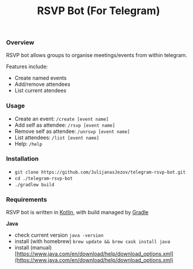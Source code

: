<h1 align="center">RSVP Bot (For Telegram)</h1>
<br />

### Overview
RSVP bot allows groups to organise meetings/events from within telegram.

Features include:
- Create named events
- Add/remove attendees
- List current atendees

### Usage
- Create an event: `/create [event name]`
- Add self as attendee: `/rsvp [event name]`
- Remove self as attendee: `/unrsvp [event name]`
- List attendees: `/list [event name]`
- Help: `/help`

### Installation
- `git clone https://github.com/JulijanasJezov/telegram-rsvp-bot.git`
- `cd ./telegram-rsvp-bot`
- `./gradlew build`

### Requirements
RSVP bot is written in [Kotlin](https://kotlinlang.org/), with build managed by [Gradle](https://gradle.org/)

**Java**
- check current version `java -version`
- install (with homebrew) `brew update && brew cask install java`
- install (manual) [https://www.java.com/en/download/help/download_options.xml](https://www.java.com/en/download/help/download_options.xml)
